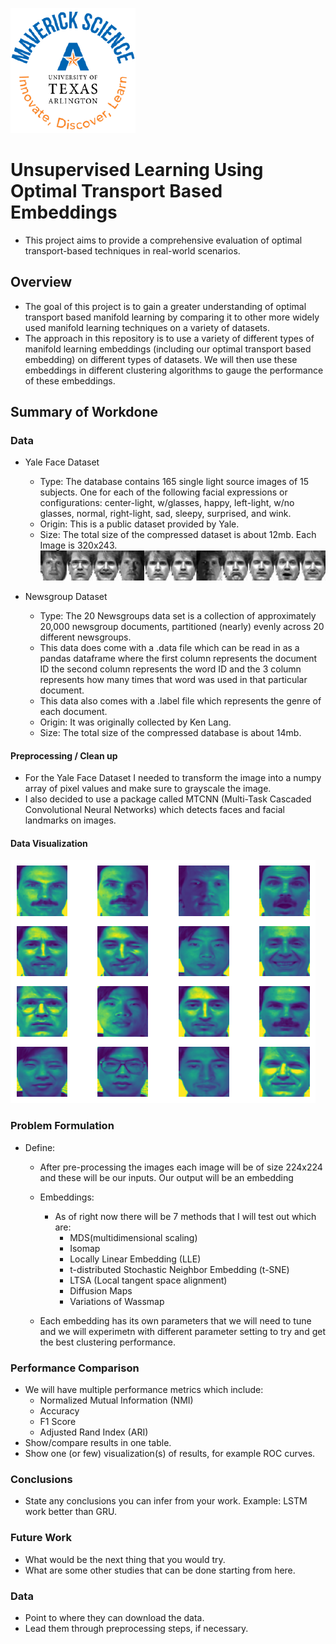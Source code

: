 ![](UTA-DataScience-Logo.png)

# Unsupervised Learning Using Optimal Transport Based Embeddings

* This project aims to provide a comprehensive evaluation of optimal transport-based techniques in real-world scenarios.

## Overview
  * The goal of this project is to gain a greater understanding of optimal transport based manifold learning by comparing it to other more widely used manifold learning techniques on a variety of datasets. 
  * The approach in this repository is to use a variety of different types of manifold learning embeddings (including our optimal transport based embedding) on different types of datasets. We will then use these embeddings in different clustering algorithms to gauge the performance of these embeddings.
 

## Summary of Workdone

### Data

* Yale Face Dataset 
  * Type: The database contains 165 single light source images of 15 subjects. One for each of the following facial expressions or configurations: center-light, w/glasses, happy, left-light, w/no glasses, normal, right-light, sad, sleepy, surprised, and wink.
  * Origin: This is a public dataset provided by Yale.  
  * Size: The total size of the compressed dataset is about 12mb. Each Image is 320x243.
![](yaleSamples2.gif)

* Newsgroup Dataset
  * Type: The 20 Newsgroups data set is a collection of approximately 20,000 newsgroup documents, partitioned (nearly) evenly across 20 different newsgroups.
  * This data does come with a .data file which can be read in as a pandas dataframe where the first column represents the document ID the second column represents the word ID and the 3 column represents how many times that word was used in that particular document.
  * This data also comes with a .label file which represents the genre of each document.
  * Origin: It was originally collected by Ken Lang.  
  * Size: The total size of the compressed database is about 14mb.  
#### Preprocessing / Clean up

* For the Yale Face Dataset I needed to transform the image into a numpy array of pixel values and make sure to grayscale the image.
* I also decided to use a package called MTCNN (Multi-Task Cascaded Convolutional Neural Networks) which detects faces and facial landmarks on images.


#### Data Visualization

![](yaleimages.png)

### Problem Formulation

* Define:
  * After pre-processing the images each image will be of size 224x224 and these will be our inputs. Our output will be an embedding
  * Embeddings:
    * As of right now there will be 7 methods that I will test out which are:
      * MDS(multidimensional scaling)
      * Isomap
      * Locally Linear Embedding (LLE)
      * t-distributed Stochastic Neighbor Embedding (t-SNE)
      * LTSA (Local tangent space alignment)
      * Diffusion Maps
      * Variations of Wassmap

  * Each embedding has its own parameters that we will need to tune and we will experimetn with different parameter setting to try and get the best clustering performance.



### Performance Comparison

* We will have multiple performance metrics which include:
   * Normalized Mutual Information (NMI)
   * Accuracy
   * F1 Score
   * Adjusted Rand Index (ARI)
* Show/compare results in one table.
* Show one (or few) visualization(s) of results, for example ROC curves.

### Conclusions

* State any conclusions you can infer from your work. Example: LSTM work better than GRU.

### Future Work

* What would be the next thing that you would try.
* What are some other studies that can be done starting from here.

### Data

* Point to where they can download the data.
* Lead them through preprocessing steps, if necessary.



